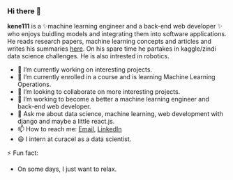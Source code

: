 ### Hi there 👋


**kene111** is a ✨machine learning engineer and a back-end web developer ✨ who enjoys buidling models and integrating them into software applications. He reads research papers, machine learning concepts and articles and  writes his summaries [here](https://kenechiojukwu.medium.com/). On his spare time he partakes in kaggle/zindi data science challenges. He is also intrested in robotics.


- 🔭 I’m currently working on interesting projects.
- 🌱 I’m currently enrolled in a course and is learning Machine Learning Operations.
- 👯 I’m looking to collaborate on more interesting projects.
- 🤔 I’m working to become a better a machine learning engineer and back-end web developer.
- 💬 Ask me about data science, machine learning, web development with django and maybe a little react.js.
- 📫 How to reach me: [Email](kenechiojukwu@gmail.com),  [LinkedIn](https://www.linkedin.com/in/kenechi-ojukwu-413272173/)
- 😄 I intern at curacel as a data scientist.

⚡ Fun fact:
- On some days, I just want to relax.

